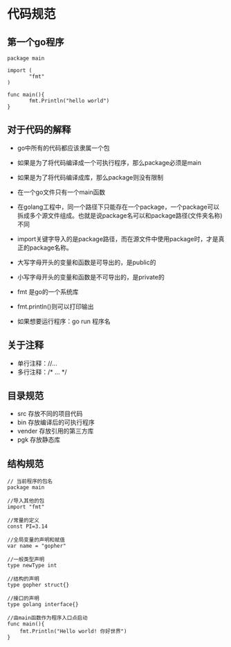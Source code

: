 # 代码规范

## 第一个go程序
```
package main

import (
       "fmt"
)

func main(){
       fmt.Println("hello world")
}
```

## 对于代码的解释

- go中所有的代码都应该隶属一个包
- 如果是为了将代码编译成一个可执行程序，那么package必须是main
- 如果是为了将代码编译成库，那么package则没有限制
- 在一个go文件只有一个main函数
- 在golang工程中，同一个路径下只能存在一个package，一个package可以拆成多个源文件组成。也就是说package名可以和package路径(文件夹名称)不同
- import关键字导入的是package路径，而在源文件中使用package时，才是真正的package名称。

- 大写字母开头的变量和函数是可导出的，是public的
- 小写字母开头的变量和函数是不可导出的，是private的

- fmt 是go的一个系统库
- fmt.println()则可以打印输出
- 如果想要运行程序：go run 程序名

## 关于注释
- 单行注释：//...
- 多行注释：/* ... */


## 目录规范
- src 存放不同的项目代码
- bin 存放编译后的可执行程序
- vender 存放引用的第三方库
- pgk 存放静态库

## 结构规范
```
// 当前程序的包名
package main

//导入其他的包
import "fmt"

//常量的定义
const PI=3.14

//全局变量的声明和赋值
var name = "gopher"

//一般类型声明
type newType int

//结构的声明
type gopher struct{}

//接口的声明
type golang interface{}

//由main函数作为程序入口点启动
func main(){
    fmt.Println("Hello world! 你好世界")
}
```